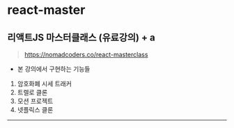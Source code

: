# react-master

## 리액트JS 마스터클래스 (유료강의) + a

> https://nomadcoders.co/react-masterclass

- 본 강의에서 구현하는 기능들

1. 암호화폐 시세 트래커
2. 트렐로 클론
3. 모션 프로젝트
4. 넷플릭스 클론

---

